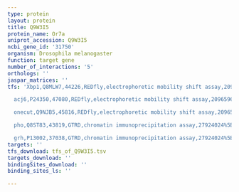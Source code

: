 ```yaml
---
type: protein
layout: protein
title: Q9W3I5
protein_name: Or7a
uniprot_accession: Q9W3I5
ncbi_gene_id: '31750'
organism: Drosophila melanogaster
function: target gene
number_of_interactions: '5'
orthologs: ''
jaspar_matrices: ''
tfs: 'Xbp1,Q8MLW7,44226,REDfly,electrophoretic mobility shift assay,20965965%5Buid%5D+OR+22427741%5Buid%5D,Yes

  acj6,P24350,47080,REDfly,electrophoretic mobility shift assay,20965965%5Buid%5D+OR+22427741%5Buid%5D,Yes

  onecut,Q9NJB5,45816,REDfly,electrophoretic mobility shift assay,20965965%5Buid%5D+OR+22427741%5Buid%5D,Yes

  pho,Q8ST83,43819,GTRD,chromatin immunoprecipitation assay,27924024%5Buid%5D,No

  grh,P13002,37038,GTRD,chromatin immunoprecipitation assay,27924024%5Buid%5D,No'
targets: ''
tfs_download: tfs_of_Q9W3I5.tsv
targets_download: ''
bindingSites_download: ''
binding_sites_ls: ''

---
```

